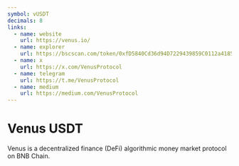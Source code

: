 ```yaml
---
symbol: vUSDT
decimals: 8
links:
  - name: website
    url: https://venus.io/
  - name: explorer
    url: https://bscscan.com/token/0xfD5840Cd36d94D7229439859C0112a4185BC0255
  - name: x
    url: https://x.com/VenusProtocol
  - name: telegram
    url: https://t.me/VenusProtocol
  - name: medium
    url: https://medium.com/VenusProtocol
---
```


# Venus USDT

Venus is a decentralized finance (DeFi) algorithmic money market protocol on BNB Chain.
